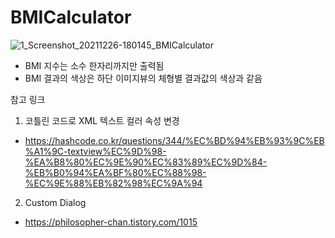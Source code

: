 # BMICalculator

![1_Screenshot_20211226-180145_BMICalculator](https://user-images.githubusercontent.com/89306567/147403844-4f0071ac-8237-45f9-9694-af9047a560d1.jpg)

- BMI 지수는 소수 한자리까지만 출력됨
- BMI 결과의 색상은 하단 이미지뷰의 체형별 결과값의 색상과 같음


참고 링크
1. 코틀린 코드로 XML 텍스트 컬러 속성 변경
- https://hashcode.co.kr/questions/344/%EC%BD%94%EB%93%9C%EB%A1%9C-textview%EC%9D%98-%EA%B8%80%EC%9E%90%EC%83%89%EC%9D%84-%EB%B0%94%EA%BF%80%EC%88%98-%EC%9E%88%EB%82%98%EC%9A%94
2. Custom Dialog
- https://philosopher-chan.tistory.com/1015
